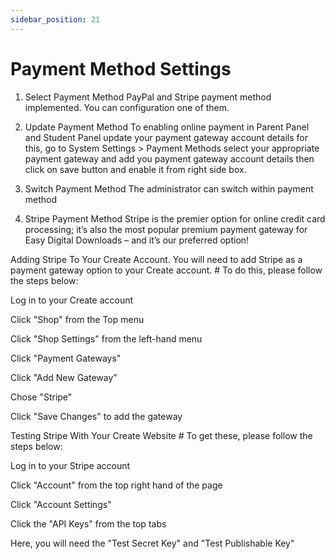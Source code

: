 ```yaml
---
sidebar_position: 21
---
```

 
# Payment Method Settings
1. Select Payment Method
PayPal and Stripe payment method implemented. You can configuration one of them.

2. Update Payment Method
To enabling online payment in Parent Panel and Student Panel update your payment gateway account details for this, go to System Settings > Payment Methods select your appropriate payment gateway and add you payment gateway account details then click on save button and enable it from right side box.

3. Switch Payment Method
The administrator can switch within payment method

4. Stripe Payment Method
Stripe is the premier option for online credit card processing; it’s also the most popular premium payment gateway for Easy Digital Downloads – and it’s our preferred option!

Adding Stripe To Your Create Account. You will need to add Stripe as a payment gateway option to your Create account. # To do this, please follow the steps below:

Log in to your Create account

Click "Shop" from the Top menu

Click "Shop Settings" from the left-hand menu

Click "Payment Gateways"

Click "Add New Gateway"

Chose "Stripe"

Click "Save Changes" to add the gateway

Testing Stripe With Your Create Website # To get these, please follow the steps below:

Log in to your Stripe account

Click "Account" from the top right hand of the page

Click "Account Settings"

Click the "API Keys" from the top tabs

Here, you will need the "Test Secret Key" and "Test Publishable Key"
